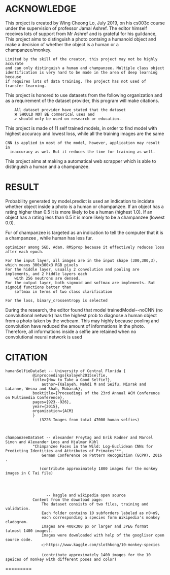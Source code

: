 
ACKNOWLEDGE
===========
 This project is created by Wing Cheong Lo, July 2019, on his cs003c course under
	the supervision of professor Jamal Ashref. The editor himself receives lots of 
	support from Mr Ashref and is grateful for his guildance, This project aims to 
	distinguish a photo containg a humanoid object and make a decision of whether the
	object is a human or a champanzee/monkey. 

	Limited by the skill of the creator, this project may not be highly accurate 
	and can only distinguish a human and champanzee. Multiple class object
	identification is very hard to be made in the area of deep learning because
	if requires lots of data training. The project has not used of transfer learning.

 This project is honored to use datasets from the following organization
        and as a requirement of the dataset provider, this program will make citations.
  
        All dataset provider have stated that the dataset 
		❌️ SHOULD NOT BE commerical uses and
	    ✔️ should only be used on research or education.

This project is made of 11 self trained models, in order to find model with highest
	accuracy and lowest loss, while all the training images are the same

	CNN is applied in most of the model, however, application may result in 
	  inaccuracy as wel. But it reduces the time for training as well.

This project aims at making a automatical web scrapper which is able to distinguish a
	human and a champanzee.


RESULT
============
Probability generated by model.predict is used an indication to incidate whether
	object inside a photo is a human or champanzee. 
	If an object has a rating higher than 0.5 it is more likely to be a human (highest 1.0).
	If an object has a rating less than 0.5 it is more likely to be a champanzee (lowest 0.0).

Fur of champanzee is targeted as an indication to tell the computer that it is a champanzee ,
	while human has less fur.

	optimizer among SGD, Adam, RMSprop because it effectively reduces loss after each epoch.

	For the input layer, all images are in the input shape (300,300,3), which means 300x300x3 RGB pixels
	For the hiddle layer, usually 2 convolution and pooling are implements, and 2 hiddle layers each
		with 256 neutrons are densed.
	For the output layer, both sigmoid and softmax are implements. But sigmoid functions better than
		softmax in terms of two class clarification
	
	For the loss, binary_crossentropy is selected

During the research, the editor found that model trainedModel--noCNN (no convolutional network)
 has the highest prob to diagnose a human object from a photo taken by the webcam. This may
 highly because pooling and convolution have reduced the amount of informations in the photo.
 Therefore, all informations inside a selfie are retained when no convolutional neural network is used


CITATION
==========
 	humanSelfieDataSet -- University of Central Florida {
				@inproceedings{kalayeh2015selfie,
  				title={How to Take a Good Selfie?},
 			        author={Kalayeh, Mahdi M and Seifu, Misrak and LaLanne, Wesna and Shah, Mubarak},
  				booktitle={Proceedings of the 23rd Annual ACM Conference on Multimedia Conference},
 				pages={923--926},
  				year={2015},
  				organization={ACM}
				}
			       (3226 Images from total 47000 human selfies)
	

	
	champanzeeDataSet -- Alexander Freytag and Erik Rodner and Marcel Simon and Alexander Loos and Hjalmar Kühl 
			    "Chimpanzee Faces in the Wild: Log-Euclidean CNNs for Predicting Identities and Attributes of Primates"**, 
				    German Conference on Pattern Recognition (GCPR), 2016 .

			       (contribute approximately 1800 images for the monkey images in C Tai file)
			



                      -- kaggle and wikipedia open source
			    Content from the download page:
					The dataset consists of two files, training and validation.
					Each folder contains 10 subforders labeled as n0~n9, 
					each corresponding a species form Wikipedia's monkey cladogram. 
					Images are 400x300 px or larger and JPEG format (almost 1400 images).
					Images were downloaded with help of the googliser open source code.
					👉️https://www.kaggle.com/slothkong/10-monkey-species

					(contribute approximately 1400 images for the 10 speices of monkey with different poses and color)
				
				

=========
